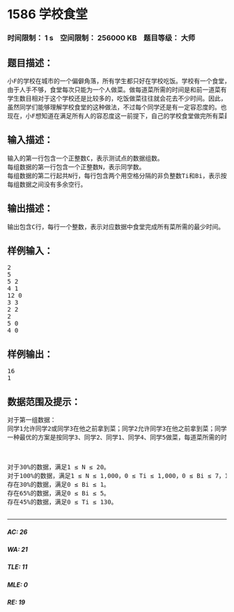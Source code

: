 # 1586 学校食堂   
### 时间限制： 1 s&nbsp;&nbsp;&nbsp;&nbsp;空间限制： 256000 KB&nbsp;&nbsp;&nbsp;&nbsp;题目等级： 大师  
## 题目描述：  

<pre>
小F的学校在城市的一个偏僻角落，所有学生都只好在学校吃饭。学校有一个食堂，虽然简陋，但食堂大厨总能做出让同学们满意的菜肴。当然，不同的人口味也不一定相同，但每个人的口味都可以用一个非负整数表示。
由于人手不够，食堂每次只能为一个人做菜。做每道菜所需的时间是和前一道菜有关的，若前一道菜的对应的口味是a，这一道为b，则做这道菜所需的时间为（a or b）-（a and b），而做第一道菜是不需要计算时间的。其中，or和and表示整数逐位或运算及逐位与运算，C语言中对应的运算符为”｜”和”＆”。
学生数目相对于这个学校还是比较多的，吃饭做菜往往就会花去不少时间。因此，学校食堂偶尔会不按照大家的排队顺序做菜，以缩短总的进餐时间。
虽然同学们能够理解学校食堂的这种做法，不过每个同学还是有一定容忍度的。也就是说，队伍中的第i个同学，最多允许紧跟他身后的Bi个人先拿到饭菜。一旦在此之后的任意同学比当前同学先拿到饭，当前同学将会十分愤怒。因此，食堂做菜还得照顾到同学们的情绪。
现在，小F想知道在满足所有人的容忍度这一前提下，自己的学校食堂做完所有菜最少需要多少时间。
</pre>
  
  
## 输入描述：  

<pre>
输入的第一行包含一个正整数C，表示测试点的数据组数。
每组数据的第一行包含一个正整数N，表示同学数。
每组数据的第二行起共N行，每行包含两个用空格分隔的非负整数Ti和Bi，表示按队伍顺序从前往后的每个同学所需的菜的口味和这个同学的忍受度。
每组数据之间没有多余空行。
</pre>
  
  
## 输出描述：  

<pre>
输出包含C行，每行一个整数，表示对应数据中食堂完成所有菜所需的最少时间。
</pre>
  
  
## 样例输入：  

<pre>
2
5
5 2
4 1
12 0
3 3
2 2
2
5 0
4 0
</pre>
  
  
## 样例输出：  

<pre>
16
1
</pre>
  
  
## 数据范围及提示：  

<pre>
对于第一组数据：
同学1允许同学2或同学3在他之前拿到菜；同学2允许同学3在他之前拿到菜；同学3比较小气，他必须比他后面的同学先拿菜……
一种最优的方案是按同学3、同学2、同学1、同学4、同学5做菜，每道菜所需的时间分别是0、8、1、6及1。
   
  

对于30%的数据，满足1 ≤ N ≤ 20。
对于100%的数据，满足1 ≤ N ≤ 1,000，0 ≤ Ti ≤ 1,000，0 ≤ Bi ≤ 7，1 ≤ C ≤ 5。
存在30%的数据，满足0 ≤ Bi ≤ 1。
存在65%的数据，满足0 ≤ Bi ≤ 5。
存在45%的数据，满足0 ≤ Ti ≤ 130。
 
</pre>
  
  
***  

##### AC: 26  
##### WA: 21  
##### TLE: 11  
##### MLE: 0  
##### RE: 19  
